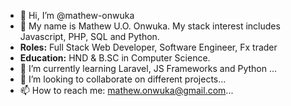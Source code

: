 - 👋 Hi, I’m @mathew-onwuka
- 👀 My name is Mathew U.O. Onwuka. My stack interest includes Javascript, PHP, SQL and Python. 
- **Roles:** Full Stack Web Developer, Software Engineer, Fx trader
- **Education:** HND & B.SC in Computer Science.
- 🌱 I’m currently learning Laravel, JS Frameworks and Python ...
- 💞️ I’m looking to collaborate on different projects...
- 📫 How to reach me: mathew.onwuka@gmail.com...

<!---
mathew-onwuka/mathew-onwuka is a ✨ special ✨ repository because its `README.md` (this file) appears on your GitHub profile.
You can click the Preview link to take a look at your changes.
--->

